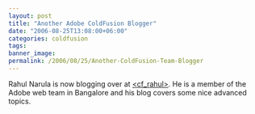 ```yaml
---
layout: post
title: "Another Adobe ColdFusion Blogger"
date: "2006-08-25T13:08:00+06:00"
categories: coldfusion 
tags: 
banner_image: 
permalink: /2006/08/25/Another-ColdFusion-Team-Blogger
---
```


Rahul Narula is now blogging over at <a href="http://rahulnarula.blogspot.com/">&lt;cf_rahul&gt;</a>.  He is a member of the Adobe web team in Bangalore and his blog covers some nice advanced topics.